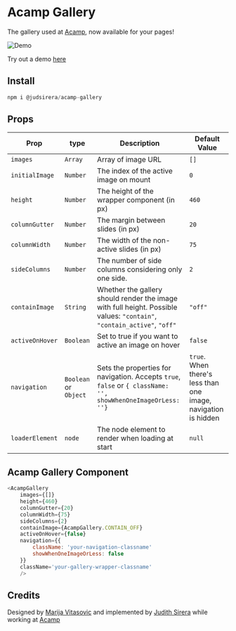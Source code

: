 # Acamp Gallery

The gallery used at [Acamp](https://acamp.com/), now available for your pages!

![Demo](/assets/example.gif)

Try out a demo [here](https://judithsirera.github.io/acamp-gallery/)

## Install

```js
npm i @judsirera/acamp-gallery
```

## Props

| Prop            | type                  | Description                                                                                                             | Default Value                                                  |
| --------------- | --------------------- | ----------------------------------------------------------------------------------------------------------------------- | -------------------------------------------------------------- |
| `images`        | `Array`               | Array of image URL                                                                                                      | `[]`                                                           |
| `initialImage`  | `Number`              | The index of the active image on mount                                                                                  | `0`                                                            |
| `height`        | `Number`              | The height of the wrapper component (in px)                                                                             | `460`                                                          |
| `columnGutter`  | `Number`              | The margin between slides (in px)                                                                                       | `20`                                                           |
| `columnWidth`   | `Number`              | The width of the non-active slides (in px)                                                                              | `75`                                                           |
| `sideColumns`   | `Number`              | The number of side columns considering only one side.                                                                   | `2`                                                            |
| `containImage`  | `String`              | Whether the gallery should render the image with full height. Possible values: `"contain"`, `"contain_active"`, `"off"` | `"off"`                                                        |
| `activeOnHover` | `Boolean`             | Set to true if you want to active an image on hover                                                                     | `false`                                                        |
| `navigation`    | `Boolean` or `Object` | Sets the properties for navigation. Accepts `true`, `false` or `{ className: '', showWhenOneImageOrLess: ''}`           | `true`. When there's less than one image, navigation is hidden |
| `loaderElement` | `node`                | The node element to render when loading at start                                                                        | `null`                                                         |

## Acamp Gallery Component

```js
<AcampGallery
    images={[]}
    height={460}
    columnGutter={20}
    columnWidth={75}
    sideColumns={2}
    containImage={AcampGallery.CONTAIN_OFF}
    activeOnHover={false}
    navigation={{
        className: 'your-navigation-classname'
        showWhenOneImageOrLess: false
    }}
    className='your-gallery-wrapper-classname'
    />
```

## Credits

Designed by [Marija Vitasovic](https://marija.lynxdev.io/) and implemented by [Judith Sirera](http://judithsirera.com/) while working at [Acamp](https://www.acamp.com/sv)

